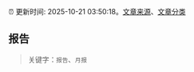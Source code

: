 :alarm_clock: 更新时间: 2025-10-21 03:50:18。[文章来源](/README.md)、[文章分类](/TAGS.md)

## 报告


> 关键字：`报告`、`月报`



